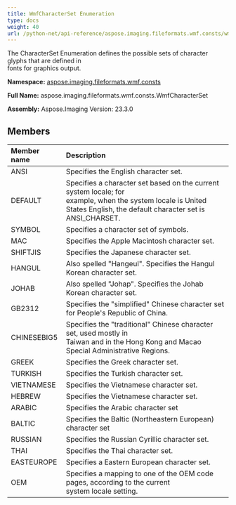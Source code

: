 ```yaml
---
title: WmfCharacterSet Enumeration
type: docs
weight: 40
url: /python-net/api-reference/aspose.imaging.fileformats.wmf.consts/wmfcharacterset/
---
```


The CharacterSet Enumeration defines the possible sets of character glyphs that are defined in<br/>                fonts for graphics output.

**Namespace:** [aspose.imaging.fileformats.wmf.consts](/imaging/python-net/api-reference/aspose.imaging.fileformats.wmf.consts/)

**Full Name:** aspose.imaging.fileformats.wmf.consts.WmfCharacterSet

**Assembly:**  Aspose.Imaging Version: 23.3.0

## **Members**
|**Member name**|**Description**|
| :- | :- |
|ANSI|Specifies the English character set.|
|DEFAULT|Specifies a character set based on the current system locale; for<br/>                example, when the system locale is United States English, the default character set is<br/>                ANSI_CHARSET.|
|SYMBOL|Specifies a character set of symbols.|
|MAC|Specifies the Apple Macintosh character set.|
|SHIFTJIS|Specifies the Japanese character set.|
|HANGUL|Also spelled "Hangeul". Specifies the Hangul Korean character set.|
|JOHAB|Also spelled "Johap". Specifies the Johab Korean character set.|
|GB2312|Specifies the "simplified" Chinese character set for People's Republic of China.|
|CHINESEBIG5|Specifies the "traditional" Chinese character set, used mostly in<br/>                Taiwan and in the Hong Kong and Macao Special Administrative Regions.|
|GREEK|Specifies the Greek character set.|
|TURKISH|Specifies the Turkish character set.|
|VIETNAMESE|Specifies the Vietnamese character set.|
|HEBREW|Specifies the Vietnamese character set.|
|ARABIC|Specifies the Arabic character set|
|BALTIC|Specifies the Baltic (Northeastern European) character set|
|RUSSIAN|Specifies the Russian Cyrillic character set.|
|THAI|Specifies the Thai character set.|
|EASTEUROPE|Specifies a Eastern European character set.|
|OEM|Specifies a mapping to one of the OEM code pages, according to the current<br/>                system locale setting.|
